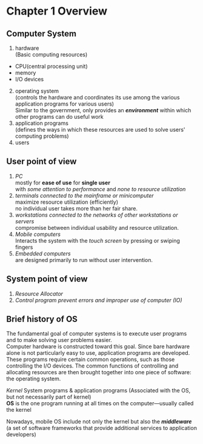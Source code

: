 # Chapter 1  Overview
## Computer System  
1. hardware  
(Basic computing resources)  
 * CPU(central processing unit)  
 * memory  
 * I/O devices  
2. operating system  
(controls the hardware and coordinates its use among the various application programs for various users)   
Similar to the government, only provides an *__environment__* within which other programs can do useful work   
3. application programs  
(defines the ways in which these resources are used to solve users' computing problems)   
4. users  

## User point of view  

1. *PC*  
mostly for **ease of use** for **single user**  
with *some attention to performance* and *none to resource utilization*  
2. *terminals connected to the mainframe or minicomputer*  
maximize resource utilization (efficiently)  
no individual user takes more than her fair share.  
3. *workstations connected to the networks of other workstations or servers*  
compromise between individual usability and resource utilization.  
4. *Mobile computers*  
Interacts the system with the *touch screen* by pressing or swiping fingers  
5. *Embedded computers*  
are designed primarily to run without user intervention.  


## System point of view  

1. *Resource Allocator*
2. *Control program prevent errors and improper use of computer (IO)*

## Brief history of OS
The fundamental goal of computer systems is to execute user programs and to make solving user problems easier.  
Computer hardware is constructed toward this goal. Since bare hardware alone is not particularly easy to use, application programs are developed.  
These programs require certain common operations, such as those controlling the I/O devices.
The common functions of controlling and allocating resources are then brought together into one piece of software: the operating system.

*Kernel* System programs & application programs
(Associated with the OS, but not necessarily part of kernel)    
**OS** is the one program running at all times on the computer—usually called the kernel

Nowadays, mobile OS include not only the kernel but also the *__middleware__*  
(a set of software frameworks that provide additional services to application developers)  
